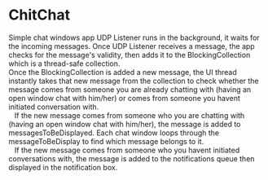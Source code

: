 # ChitChat
Simple chat windows app
UDP Listener runs in the background, it waits for the incoming messages. Once UDP Listener receives a message, the app checks for the message's validity, then adds it to the BlockingCollection which is a thread-safe collection.  
Once the BlockingCollection is added a new message, the UI thread instantly takes that new message from the collection to check whether the message comes from someone you are already chatting with (having an open window chat with him/her) or comes from someone you havent initiated conversation with.  
&nbsp;&nbsp;&nbsp;If the new message comes from someone who you are chatting with (having an open window chat with him/her), the message is added to messagesToBeDisplayed. Each chat window loops through the messageToBeDisplay to find which message belongs to it.  
&nbsp;&nbsp;&nbsp;If the new message comes from someone who you havent initiated conversations with, the message is added to the notifications queue then displayed in the notification box.  
